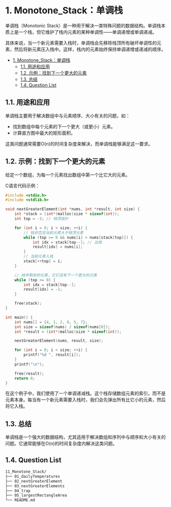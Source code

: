 # 1. Monotone_Stack：单调栈

单调栈（Monotonic Stack）是一种用于解决一类特殊问题的数据结构。单调栈本质上是一个栈，但它维护了栈内元素的某种单调性——单调递增或单调递减。

具体来说，当一个新元素需要入栈时，单调栈会先移除栈顶所有破坏单调性的元素，然后将新元素压入栈中。这样，栈内的元素始终保持单调递增或递减的顺序。

- [1. Monotone\_Stack：单调栈](#1-monotone_stack单调栈)
  - [1.1. 用途和应用](#11-用途和应用)
  - [1.2. 示例：找到下一个更大的元素](#12-示例找到下一个更大的元素)
  - [1.3. 总结](#13-总结)
  - [1.4. Question List](#14-question-list)

## 1.1. 用途和应用

单调栈主要用于解决数组中与元素顺序、大小有关的问题，如：

- 找到数组中每个元素的下一个更大（或更小）元素。
- 计算直方图中最大的矩形面积。

这类问题通常需要O(n)的时间复杂度来解决，而单调栈能够满足这一要求。

## 1.2. 示例：找到下一个更大的元素

给定一个数组，为每一个元素找出数组中第一个比它大的元素。

C语言代码示例：

```c
#include <stdio.h>
#include <stdlib.h>

void nextGreaterElement(int *nums, int *result, int size) {
    int *stack = (int*)malloc(size * sizeof(int));
    int top = -1; // 栈顶指针

    for (int i = 0; i < size; ++i) {
        // 栈非空且当前元素大于栈顶元素
        while (top >= 0 && nums[i] > nums[stack[top]]) {
            int idx = stack[top--]; // 出栈
            result[idx] = nums[i];
        }
        // 当前元素入栈
        stack[++top] = i;
    }

    // 栈中剩余的元素，它们没有下一个更大的元素
    while (top >= 0) {
        int idx = stack[top--];
        result[idx] = -1;
    }

    free(stack);
}

int main() {
    int nums[] = {4, 1, 2, 8, 5, 7};
    int size = sizeof(nums) / sizeof(nums[0]);
    int *result = (int*)malloc(size * sizeof(int));

    nextGreaterElement(nums, result, size);

    for (int i = 0; i < size; ++i) {
        printf("%d ", result[i]);
    }
    printf("\n");

    free(result);
    return 0;
}
```

在这个例子中，我们使用了一个单调递减栈。这个栈存储数组元素的索引，而不是元素本身。每当有一个新元素需要入栈时，我们会先弹出所有比它小的元素，然后将它入栈。

## 1.3. 总结

单调栈是一个强大的数据结构，尤其适用于解决数组和序列中与顺序和大小有关的问题。它通常能够在O(n)的时间复杂度内解决这类问题。

## 1.4. Question List

```txt
11_Monotone_Stack/
├── 01_dailyTemperatures
├── 02_nextGreaterElement
├── 03_nextGreaterElements
├── 04_trap
├── 05_largestRectangleArea
└── README.md
```
